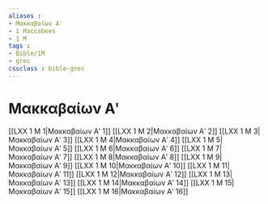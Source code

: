 ```yaml
---
aliases : 
- Μακκαβαίων Αʹ
- 1 Maccabees
- 1 M
tags : 
- Bible/1M
- grec
cssclass : bible-grec
---
```


# Μακκαβαίων Αʹ

[[LXX 1 M 1|Μακκαβαίων Αʹ 1]]
[[LXX 1 M 2|Μακκαβαίων Αʹ 2]]
[[LXX 1 M 3|Μακκαβαίων Αʹ 3]]
[[LXX 1 M 4|Μακκαβαίων Αʹ 4]]
[[LXX 1 M 5|Μακκαβαίων Αʹ 5]]
[[LXX 1 M 6|Μακκαβαίων Αʹ 6]]
[[LXX 1 M 7|Μακκαβαίων Αʹ 7]]
[[LXX 1 M 8|Μακκαβαίων Αʹ 8]]
[[LXX 1 M 9|Μακκαβαίων Αʹ 9]]
[[LXX 1 M 10|Μακκαβαίων Αʹ 10]]
[[LXX 1 M 11|Μακκαβαίων Αʹ 11]]
[[LXX 1 M 12|Μακκαβαίων Αʹ 12]]
[[LXX 1 M 13|Μακκαβαίων Αʹ 13]]
[[LXX 1 M 14|Μακκαβαίων Αʹ 14]]
[[LXX 1 M 15|Μακκαβαίων Αʹ 15]]
[[LXX 1 M 16|Μακκαβαίων Αʹ 16]]
